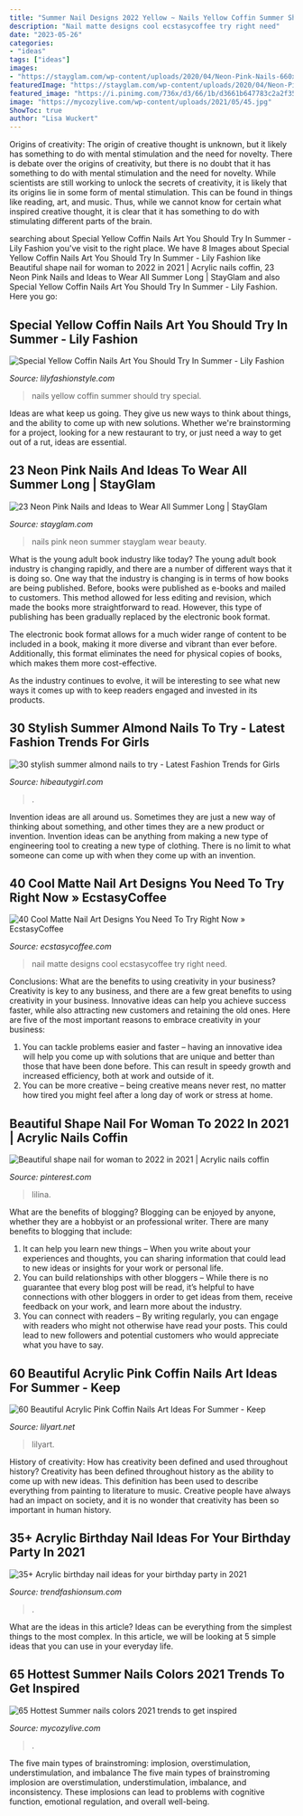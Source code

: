 ```yaml
---
title: "Summer Nail Designs 2022 Yellow ~ Nails Yellow Coffin Summer Should Try Special"
description: "Nail matte designs cool ecstasycoffee try right need"
date: "2023-05-26"
categories:
- "ideas"
tags: ["ideas"]
images:
- "https://stayglam.com/wp-content/uploads/2020/04/Neon-Pink-Nails-660x400.jpg"
featuredImage: "https://stayglam.com/wp-content/uploads/2020/04/Neon-Pink-Nails-660x400.jpg"
featured_image: "https://i.pinimg.com/736x/d3/66/1b/d3661b647783c2a2f35fe87b9c7739a8.jpg"
image: "https://mycozylive.com/wp-content/uploads/2021/05/45.jpg"
ShowToc: true
author: "Lisa Wuckert"
---
```



Origins of creativity: The origin of creative thought is unknown, but it likely has something to do with mental stimulation and the need for novelty.
There is debate over the origins of creativity, but there is no doubt that it has something to do with mental stimulation and the need for novelty. While scientists are still working to unlock the secrets of creativity, it is likely that its origins lie in some form of mental stimulation. This can be found in things like reading, art, and music. Thus, while we cannot know for certain what inspired creative thought, it is clear that it has something to do with stimulating different parts of the brain.

	

		
searching about Special Yellow Coffin Nails Art You Should Try In Summer - Lily Fashion you've visit to the right place. We have 8 Images about Special Yellow Coffin Nails Art You Should Try In Summer - Lily Fashion like Beautiful shape nail for woman to 2022 in 2021 | Acrylic nails coffin, 23 Neon Pink Nails and Ideas to Wear All Summer Long | StayGlam and also Special Yellow Coffin Nails Art You Should Try In Summer - Lily Fashion. Here you go:
		
    
## Special Yellow Coffin Nails Art You Should Try In Summer - Lily Fashion

<img loading=lazy src="https://lilyfashionstyle.com/wp-content/uploads/2020/03/28-10.jpg" onerror="this.onerror=null;this.src='https://tse3.mm.bing.net/th?id=OIP.6tYf4_ZGEnVXv9AsYsW1MgHaKW&amp;pid=15.1';" alt="Special Yellow Coffin Nails Art You Should Try In Summer - Lily Fashion">

_Source: lilyfashionstyle.com_

>nails yellow coffin summer should try special. 

	

Ideas are what keep us going. They give us new ways to think about things, and the ability to come up with new solutions. Whether we're brainstorming for a project, looking for a new restaurant to try, or just need a way to get out of a rut, ideas are essential.

    
## 23 Neon Pink Nails And Ideas To Wear All Summer Long | StayGlam

<img loading=lazy src="https://stayglam.com/wp-content/uploads/2020/04/Neon-Pink-Nails-660x400.jpg" onerror="this.onerror=null;this.src='https://tse1.mm.bing.net/th?id=OIP.uz7BCiKa9SonpUHM6O1YsQHaEf&amp;pid=15.1';" alt="23 Neon Pink Nails and Ideas to Wear All Summer Long | StayGlam">

_Source: stayglam.com_

>nails pink neon summer stayglam wear beauty. 

	

What is the young adult book industry like today?
The young adult book industry is changing rapidly, and there are a number of different ways that it is doing so. One way that the industry is changing is in terms of how books are being published. 
Before, books were published as e-books and mailed to customers. This method allowed for less editing and revision, which made the books more straightforward to read. However, this type of publishing has been gradually replaced by the electronic book format. 

The electronic book format allows for a much wider range of content to be included in a book, making it more diverse and vibrant than ever before. Additionally, this format eliminates the need for physical copies of books, which makes them more cost-effective. 

As the industry continues to evolve, it will be interesting to see what new ways it comes up with to keep readers engaged and invested in its products.

    
## 30 Stylish Summer Almond Nails To Try - Latest Fashion Trends For Girls

<img loading=lazy src="https://hibeautygirl.com/wp-content/uploads/2021/05/4-1.jpg" onerror="this.onerror=null;this.src='https://tse4.mm.bing.net/th?id=OIP.NU8Nh_u-yrD5aC6vocsDmAHaLH&amp;pid=15.1';" alt="30 stylish summer almond nails to try - Latest Fashion Trends for Girls">

_Source: hibeautygirl.com_

>. 

	

Invention ideas are all around us. Sometimes they are just a new way of thinking about something, and other times they are a new product or invention. Invention ideas can be anything from making a new type of engineering tool to creating a new type of clothing. There is no limit to what someone can come up with when they come up with an invention.

    
## 40 Cool Matte Nail Art Designs You Need To Try Right Now » EcstasyCoffee

<img loading=lazy src="https://i2.wp.com/www.ecstasycoffee.com/wp-content/uploads/2016/09/Matte-Nail-Art-Ideas-@EcstasyCoffee-14.jpg?resize=564%2C564" onerror="this.onerror=null;this.src='https://tse2.mm.bing.net/th?id=OIP.MLXGtIEtXrQXnSjNwR8R3AHaHa&amp;pid=15.1';" alt="40 Cool Matte Nail Art Designs You Need To Try Right Now » EcstasyCoffee">

_Source: ecstasycoffee.com_

>nail matte designs cool ecstasycoffee try right need. 

	

Conclusions: What are the benefits to using creativity in your business?
Creativity is key to any business, and there are a few great benefits to using creativity in your business. Innovative ideas can help you achieve success faster, while also attracting new customers and retaining the old ones. Here are five of the most important reasons to embrace creativity in your business: 

1. You can tackle problems easier and faster – having an innovative idea will help you come up with solutions that are unique and better than those that have been done before. This can result in speedy growth and increased efficiency, both at work and outside of it. 
2. You can be more creative – being creative means never rest, no matter how tired you might feel after a long day of work or stress at home.

    
## Beautiful Shape Nail For Woman To 2022 In 2021 | Acrylic Nails Coffin

<img loading=lazy src="https://i.pinimg.com/736x/d3/66/1b/d3661b647783c2a2f35fe87b9c7739a8.jpg" onerror="this.onerror=null;this.src='https://tse1.mm.bing.net/th?id=OIP.N5xfhfieg9H01ghGla1OHgHaHF&amp;pid=15.1';" alt="Beautiful shape nail for woman to 2022 in 2021 | Acrylic nails coffin">

_Source: pinterest.com_

>lilina. 

	

What are the benefits of blogging?
Blogging can be enjoyed by anyone, whether they are a hobbyist or an professional writer. There are many benefits to blogging that include: 
1. It can help you learn new things – When you write about your experiences and thoughts, you can sharing information that could lead to new ideas or insights for your work or personal life. 
2. You can build relationships with other bloggers – While there is no guarantee that every blog post will be read, it’s helpful to have connections with other bloggers in order to get ideas from them, receive feedback on your work, and learn more about the industry. 
3. You can connect with readers – By writing regularly, you can engage with readers who might not otherwise have read your posts. This could lead to new followers and potential customers who would appreciate what you have to say. 

    
## 60 Beautiful Acrylic Pink Coffin Nails Art Ideas For Summer - Keep

<img loading=lazy src="https://lilyart.net/wp-content/uploads/2020/05/25-2.jpg" onerror="this.onerror=null;this.src='https://tse3.mm.bing.net/th?id=OIP.VvDi-9mrxgpYJlwD6BTCOwHaKF&amp;pid=15.1';" alt="60 Beautiful Acrylic Pink Coffin Nails Art Ideas For Summer - Keep">

_Source: lilyart.net_

>lilyart. 

	

History of creativity: How has creativity been defined and used throughout history?
Creativity has been defined throughout history as the ability to come up with new ideas. This definition has been used to describe everything from painting to literature to music. Creative people have always had an impact on society, and it is no wonder that creativity has been so important in human history.

    
## 35+ Acrylic Birthday Nail Ideas For Your Birthday Party In 2021

<img loading=lazy src="https://trendfashionsum.com/wp-content/uploads/2021/05/9-18.jpg" onerror="this.onerror=null;this.src='https://tse1.mm.bing.net/th?id=OIP.gPNhAcqagwOlHq2xgaPqJQHaLH&amp;pid=15.1';" alt="35+ Acrylic birthday nail ideas for your birthday party in 2021">

_Source: trendfashionsum.com_

>. 

	

What are the ideas in this article?
Ideas can be everything from the simplest things to the most complex. In this article, we will be looking at 5 simple ideas that you can use in your everyday life.

    
## 65 Hottest Summer Nails Colors 2021 Trends To Get Inspired

<img loading=lazy src="https://mycozylive.com/wp-content/uploads/2021/05/45.jpg" onerror="this.onerror=null;this.src='https://tse4.mm.bing.net/th?id=OIP.oFPps1j4GTIs83pjH_YQPQHaLH&amp;pid=15.1';" alt="65 Hottest Summer nails colors 2021 trends to get inspired">

_Source: mycozylive.com_

>. 

	

The five main types of brainstroming: implosion, overstimulation, understimulation, and imbalance
The five main types of brainstroming implosion are overstimulation, understimulation, imbalance, and inconsistency. These implosions can lead to problems with cognitive function, emotional regulation, and overall well-being.

